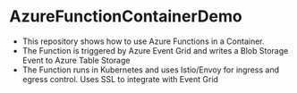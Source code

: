 # AzureFunctionContainerDemo

* This repository shows how to use Azure Functions in a Container.
* The Function is triggered by Azure Event Grid and writes a Blob Storage Event to Azure Table Storage 
* The Function runs in Kubernetes and uses Istio/Envoy for ingress and egress control. Uses SSL to integrate with Event Grid